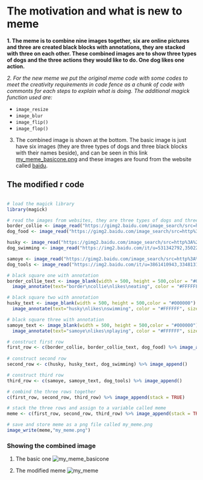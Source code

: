 # The motivation and what is new to meme

**1. The meme is to combine nine images together, six are online pictures and three are created black blocks with annotations, they are stacked with three on each other. These combined images are to show three types of dogs and the three actions they would like to do. One dog likes one action.**

*2. For the new meme we put the original meme code with some codes to meet the creativity requirements in code fence as a chunk of code with commonts for each steps to explain what is doing. The additional magick function used are:*
* ```image_resize```
* ```image_blur```
* ```image_flip()```
* ```image_flop()```

3. The combined image is shown at the bottom. The basic image is just have six images (they are three types of dogs and three black blocks with their names beside), and can be seen in this link [my_meme_basicone.png](https://github.com/HOU-DTer/stats220/blob/main/my_meme_basicone.png) and these images are found from the website called [baidu](https://www.baidu.com/).

## The modified r code
```r

# load the magick library
library(magick)

# read the images from websites, they are three types of dogs and three types of things they would like to do.
border_collie <- image_read("https://gimg2.baidu.com/image_search/src=http%3A%2F%2Fimg9.chongwu.cc%2Fd%2Ffile%2Fbianmu%2F201310%2F575f08c38b70112377e367a689330b89.jpg&refer=http%3A%2F%2Fimg9.chongwu.cc&app=2002&size=f9999,10000&q=a80&n=0&g=0n&fmt=auto?sec=1649661126&t=6dbf69f1851e03cb2e00b9883d1fc35d") %>% image_scale(500)
dog_food <- image_read("https://gimg2.baidu.com/image_search/src=http%3A%2F%2Fimg.xiaokeai.com%2Fuploadfile%2F2020%2F0921%2F20200921034257842.jpg&refer=http%3A%2F%2Fimg.xiaokeai.com&app=2002&size=f9999,10000&q=a80&n=0&g=0n&fmt=auto?sec=1650339472&t=2be30ccce23db8d58fec269075e706a5") %>% image_resize("500x500") %>% image_blur(10,5)

husky <- image_read("https://gimg2.baidu.com/image_search/src=http%3A%2F%2Feuro-premium.cn%2Fsites%2Fdefault%2Ffiles%2F2017%2F06%2F2017-06-13-020.jpg&refer=http%3A%2F%2Feuro-premium.cn&app=2002&size=f9999,10000&q=a80&n=0&g=0n&fmt=auto?sec=1649660953&t=8f62cdd991fac0a04bde4383b0e4d061") %>% image_scale(500)
dog_swimming <- image_read("https://img2.baidu.com/it/u=531342792,3502212661&fm=253&fmt=auto&app=138&f=JPEG?w=452&h=300") %>% image_resize("500x500") %>% image_flip()

samoye <- image_read("https://gimg2.baidu.com/image_search/src=http%3A%2F%2Fwww.quchong.cn%2Fuploads%2F210531%2F106-210531135635D3.jpg&refer=http%3A%2F%2Fwww.quchong.cn&app=2002&size=f9999,10000&q=a80&n=0&g=0n&fmt=auto?sec=1649660942&t=6dd404ce9bad23cf212823b30299c1e7") %>% image_scale(500)
dog_tools <- image_read("https://img2.baidu.com/it/u=3861410943,3348131614&fm=253&fmt=auto&app=138&f=JPEG?w=652&h=500") %>% image_resize("500x500") %>% image_flop()

# black square one with annotation
border_collie_text <- image_blank(width = 500, height = 500,color = "#000000") %>% 
  image_annotate(text="border\ncollie\nlikes\neating", color = "#FFFFFF", size = 80, font = "Impact", gravity="center")

# black square two with annotation
husky_text <- image_blank(width = 500, height = 500,color = "#000000") %>% 
  image_annotate(text="husky\nlikes\nswimming", color = "#FFFFFF", size = 80, font = "Impact", gravity="center")

# black square three with annotation
samoye_text <- image_blank(width = 500, height = 500,color = "#000000") %>% 
  image_annotate(text="samoye\nlikes\nplaying", color = "#FFFFFF", size = 80, font = "Impact", gravity="center")

# construct first row
first_row <- c(border_collie, border_collie_text, dog_food) %>% image_append()
  
# construct second row  
second_row <- c(husky, husky_text, dog_swimming) %>% image_append()

# construct third row  
third_row <- c(samoye, samoye_text, dog_tools) %>% image_append()

# combind the three rows together
c(first_row, second_row, third_row) %>% image_append(stack = TRUE)

# stack the three rows and assign to a variable called meme
meme <- c(first_row, second_row, third_row) %>% image_append(stack = TRUE)

# save and store meme as a png file called my_meme.png
image_write(meme,"my_meme.png")

```

### Showing the combined image
1. The basic one
![my_meme_basicone](https://user-images.githubusercontent.com/70314010/159153352-59eb3a15-1965-4d1e-a7d9-6ef6b5ff369a.png)

2. The modified meme 
![my_meme](https://user-images.githubusercontent.com/70314010/159152675-e46ed72a-04ba-4d67-be68-6a57e8de9d72.png)

